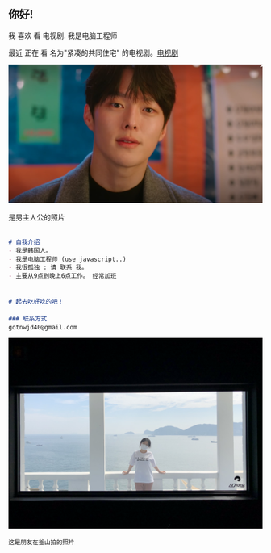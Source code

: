 ## 你好!

我 喜欢 看 电视剧.
我是电脑工程师


最近 正在 看 名为"紧凑的共同住宅" 的电视剧。[电视剧](https://namu.wiki/w/%EA%B0%84%20%EB%96%A8%EC%96%B4%EC%A7%80%EB%8A%94%20%EB%8F%99%EA%B1%B0(%EB%93%9C%EB%9D%BC%EB%A7%88))

![image](/DFG.png)

是男主人公的照片



```markdown

# 自我介绍
- 我是韩国人。
- 我是电脑工程师 (use javascript..)
- 我很孤独 : 请 联系 我。
- 主要从9点到晚上6点工作。 经常加班


# 起去吃好吃的吧！

### 联系方式
gotnwjd40@gmail.com
```

![image](/KakaoTalk_20210523_190111562_20.jpg)

```
这是朋友在釜山拍的照片
```

